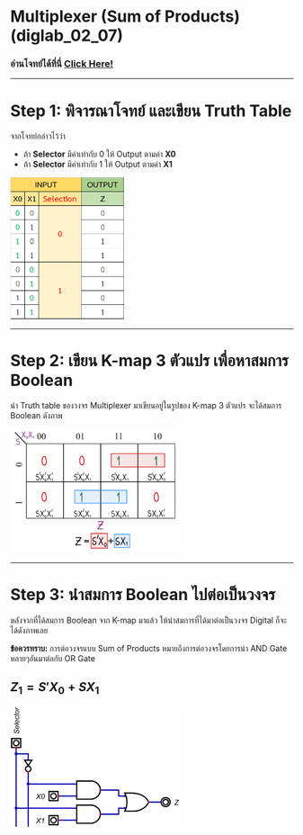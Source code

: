 # Multiplexer (Sum of Products) (diglab_​02_​07)
### อ่านโจทย์ได้ที่นี่ [Click Here!](https://drive.google.com/file/d/1hbqErgX2DjF8mVMXwD9yQRe7qE2FMo8i/view?usp=drive_link)

---

# Step 1: พิจารณาโจทย์ และเขียน Truth Table

จากโจทย์กล่าวไว้ว่า
- ถ้า **Selector** มีค่าเท่ากับ 0 ให้ Output ตามค่า **X0**
- ถ้า **Selector** มีค่าเท่ากับ 1 ให้ Output ตามค่า **X1**

<img src="https://raw.githubusercontent.com/reisenx/2110263-DIG-LOGIC-LAB-I/main/Lab%2002/diglab_02_07/diglab_02_07_pics/diglab_02_07_table.png" width=40% height=40%>

---

# Step 2: เขียน K-map 3 ตัวแปร เพื่อหาสมการ Boolean

นำ Truth table ของวงจร Multiplexer มาเขียนอยู่ในรูปของ K-map 3 ตัวแปร จะได้สมการ Boolean ดังภาพ

<img src="https://raw.githubusercontent.com/reisenx/2110263-DIG-LOGIC-LAB-I/main/Lab%2002/diglab_02_07/diglab_02_07_pics/diglab_02_07_Kmap.png" width=60% height=60%>

---

# Step 3: นำสมการ Boolean ไปต่อเป็นวงจร

หลังจากที่ได้สมการ Boolean จาก K-map มาแล้ว ให้นำสมการที่ได้มาต่อเป็นวงจร Digital ก็จะได้ดังภาพเลย

**ข้อควรทราบ:** การต่อวงจรแบบ Sum of Products หมายถึงการต่อวงจรโดยการนำ AND Gate หลายๆอันมาต่อกับ OR Gate
## $Z_{1} = S'X_{0} + SX_{1}$

<img src="https://raw.githubusercontent.com/reisenx/2110263-DIG-LOGIC-LAB-I/main/Lab%2002/diglab_02_07/diglab_02_07.png" width=60% height=60%>
